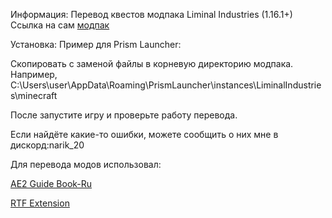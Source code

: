 Информация: Перевод квестов модпака Liminal Industries (1.16.1+) Ссылка на сам [модпак](https://www.curseforge.com/minecraft/modpacks/liminal-industries)

Установка: Пример для Prism Launcher:

Скопировать с заменой файлы в корневую директорию модпака. Например, C:\Users\user\AppData\Roaming\PrismLauncher\instances\LiminalIndustries\minecraft

После запустите игру и проверьте работу перевода.

Если найдёте какие-то ошибки, можете сообщить о них мне в дискорд:narik_20

Для перевода модов использовал:

[AE2 Guide Book-Ru](https://github.com/DygDyg/ae2guide-ru?tab=readme-ov-file)

[RTF Extension](https://modrinth.com/resourcepack/rtf-extension)
